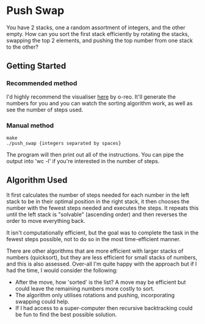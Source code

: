 # Push Swap
You have 2 stacks, one a random assortment of integers, and the other empty. How can you sort the first stack efficiently by rotating the stacks, swapping the top 2 elements, and pushing the top number from one stack to the other?

## Getting Started
### Recommended method
I'd highly recommend the visualiser [here](https://github.com/o-reo/push_swap_visualizer) by o-reo. It'll generate the numbers for you and you can watch the sorting algorithm work, as well as see the number of steps used.

### Manual method
```
make
./push_swap {integers separated by spaces}
```
The program will then print out all of the instructions. You can pipe the output into 'wc -l' if you're interested in the number of steps.



## Algorithm Used
It first calculates the number of steps needed for each number in the left stack to be in their optimal position in the right stack, it then chooses the number with the fewest steps needed and executes the steps. It repeats this until the left stack is "solvable" (ascending order) and then reverses the order to move everything back.

It isn't computationally efficient, but the goal was to complete the task in the fewest steps possible, not to do so in the most time-efficient manner.

There are other algorithms that are more efficient with larger stacks of numbers (quicksort), but they are less efficient for small stacks of numbers, and this is also assessed. Over-all I'm quite happy with the approach but if I had the time, I would consider the following:
- After the move, how 'sorted' is the list? A move may be efficient but could leave the remaining numbers more costly to sort.
- The algorithm only utilises rotations and pushing, incorporating swapping could help.
- If I had access to a super-computer then recursive backtracking could be fun to find the best possible solution.
